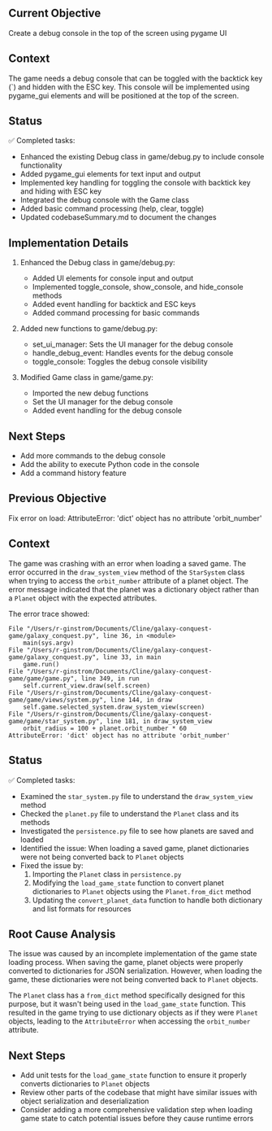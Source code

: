 ## Current Objective
Create a debug console in the top of the screen using pygame UI

## Context
The game needs a debug console that can be toggled with the backtick key (`) and hidden with the ESC key. This console will be implemented using pygame_gui elements and will be positioned at the top of the screen.

## Status
✅ Completed tasks:
- Enhanced the existing Debug class in game/debug.py to include console functionality
- Added pygame_gui elements for text input and output
- Implemented key handling for toggling the console with backtick key and hiding with ESC key
- Integrated the debug console with the Game class
- Added basic command processing (help, clear, toggle)
- Updated codebaseSummary.md to document the changes

## Implementation Details
1. Enhanced the Debug class in game/debug.py:
   - Added UI elements for console input and output
   - Implemented toggle_console, show_console, and hide_console methods
   - Added event handling for backtick and ESC keys
   - Added command processing for basic commands

2. Added new functions to game/debug.py:
   - set_ui_manager: Sets the UI manager for the debug console
   - handle_debug_event: Handles events for the debug console
   - toggle_console: Toggles the debug console visibility

3. Modified Game class in game/game.py:
   - Imported the new debug functions
   - Set the UI manager for the debug console
   - Added event handling for the debug console

## Next Steps
- Add more commands to the debug console
- Add the ability to execute Python code in the console
- Add a command history feature

## Previous Objective
Fix error on load: AttributeError: 'dict' object has no attribute 'orbit_number'

## Context
The game was crashing with an error when loading a saved game. The error occurred in the `draw_system_view` method of the `StarSystem` class when trying to access the `orbit_number` attribute of a planet object. The error message indicated that the planet was a dictionary object rather than a `Planet` object with the expected attributes.

The error trace showed:
```
File "/Users/r-ginstrom/Documents/Cline/galaxy-conquest-game/galaxy_conquest.py", line 36, in <module>
    main(sys.argv)
File "/Users/r-ginstrom/Documents/Cline/galaxy-conquest-game/galaxy_conquest.py", line 33, in main
    game.run()
File "/Users/r-ginstrom/Documents/Cline/galaxy-conquest-game/game/game.py", line 349, in run
    self.current_view.draw(self.screen)
File "/Users/r-ginstrom/Documents/Cline/galaxy-conquest-game/game/views/system.py", line 144, in draw
    self.game.selected_system.draw_system_view(screen)
File "/Users/r-ginstrom/Documents/Cline/galaxy-conquest-game/game/star_system.py", line 181, in draw_system_view
    orbit_radius = 100 + planet.orbit_number * 60
AttributeError: 'dict' object has no attribute 'orbit_number'
```

## Status
✅ Completed tasks:
- Examined the `star_system.py` file to understand the `draw_system_view` method
- Checked the `planet.py` file to understand the `Planet` class and its methods
- Investigated the `persistence.py` file to see how planets are saved and loaded
- Identified the issue: When loading a saved game, planet dictionaries were not being converted back to `Planet` objects
- Fixed the issue by:
  1. Importing the `Planet` class in `persistence.py`
  2. Modifying the `load_game_state` function to convert planet dictionaries to `Planet` objects using the `Planet.from_dict` method
  3. Updating the `convert_planet_data` function to handle both dictionary and list formats for resources

## Root Cause Analysis
The issue was caused by an incomplete implementation of the game state loading process. When saving the game, planet objects were properly converted to dictionaries for JSON serialization. However, when loading the game, these dictionaries were not being converted back to `Planet` objects.

The `Planet` class has a `from_dict` method specifically designed for this purpose, but it wasn't being used in the `load_game_state` function. This resulted in the game trying to use dictionary objects as if they were `Planet` objects, leading to the `AttributeError` when accessing the `orbit_number` attribute.

## Next Steps
- Add unit tests for the `load_game_state` function to ensure it properly converts dictionaries to `Planet` objects
- Review other parts of the codebase that might have similar issues with object serialization and deserialization
- Consider adding a more comprehensive validation step when loading game state to catch potential issues before they cause runtime errors
